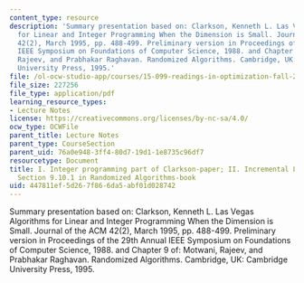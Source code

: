 ```yaml
---
content_type: resource
description: 'Summary presentation based on: Clarkson, Kenneth L. Las Vegas Algorithms
  for Linear and Integer Programming When the Dimension is Small. Journal of the ACM
  42(2), March 1995, pp. 488-499. Preliminary version in Proceedings of the 29th Annual
  IEEE Symposium on Foundations of Computer Science, 1988. and Chapter 9 of: Motwani,
  Rajeev, and Prabhakar Raghavan. Randomized Algorithms. Cambridge, UK: Cambridge
  University Press, 1995.'
file: /ol-ocw-studio-app/courses/15-099-readings-in-optimization-fall-2003/447811ef5d267f866da5abf01d028742_ses3_book.pdf
file_size: 227256
file_type: application/pdf
learning_resource_types:
- Lecture Notes
license: https://creativecommons.org/licenses/by-nc-sa/4.0/
ocw_type: OCWFile
parent_title: Lecture Notes
parent_type: CourseSection
parent_uid: 76a0e948-3ff4-80d7-19d1-1e8735c96df7
resourcetype: Document
title: I. Integer programming part of Clarkson-paper; II. Incremental Linear Programming,
  Section 9.10.1 in Randomized Algorithms-book
uid: 447811ef-5d26-7f86-6da5-abf01d028742
---
```

Summary presentation based on: Clarkson, Kenneth L. Las Vegas Algorithms for Linear and Integer Programming When the Dimension is Small. Journal of the ACM 42(2), March 1995, pp. 488-499. Preliminary version in Proceedings of the 29th Annual IEEE Symposium on Foundations of Computer Science, 1988. and Chapter 9 of: Motwani, Rajeev, and Prabhakar Raghavan. Randomized Algorithms. Cambridge, UK: Cambridge University Press, 1995.